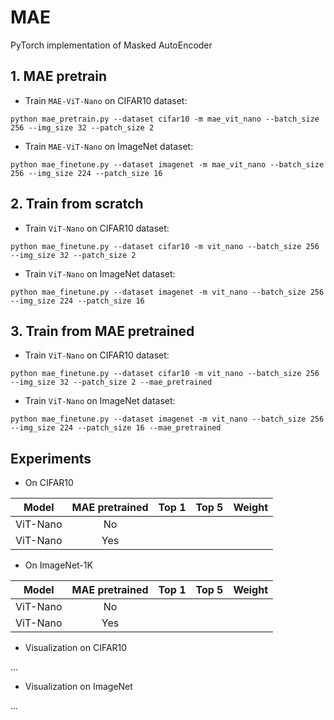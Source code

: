 # MAE
PyTorch implementation of Masked AutoEncoder


## 1. MAE pretrain
- Train `MAE-ViT-Nano` on CIFAR10 dataset:

```Shell
python mae_pretrain.py --dataset cifar10 -m mae_vit_nano --batch_size 256 --img_size 32 --patch_size 2
```

- Train `MAE-ViT-Nano` on ImageNet dataset:

```Shell
python mae_finetune.py --dataset imagenet -m mae_vit_nano --batch_size 256 --img_size 224 --patch_size 16
```

## 2. Train from scratch
- Train `ViT-Nano` on CIFAR10 dataset:

```Shell
python mae_finetune.py --dataset cifar10 -m vit_nano --batch_size 256 --img_size 32 --patch_size 2
```

- Train `ViT-Nano` on ImageNet dataset:

```Shell
python mae_finetune.py --dataset imagenet -m vit_nano --batch_size 256 --img_size 224 --patch_size 16
```

## 3. Train from MAE pretrained
- Train `ViT-Nano` on CIFAR10 dataset:

```Shell
python mae_finetune.py --dataset cifar10 -m vit_nano --batch_size 256 --img_size 32 --patch_size 2 --mae_pretrained
```

- Train `ViT-Nano` on ImageNet dataset:

```Shell
python mae_finetune.py --dataset imagenet -m vit_nano --batch_size 256 --img_size 224 --patch_size 16 --mae_pretrained
```

## Experiments
- On CIFAR10

|  Model   |  MAE pretrained  | Top 1 | Top 5 | Weight |
|  :---:   |       :---:      | :---: | :---: | :---:  |
| ViT-Nano |        No        |       |       |        |
| ViT-Nano |        Yes       |       |       |        |

- On ImageNet-1K

|  Model   |  MAE pretrained  | Top 1 | Top 5 | Weight |
|  :---:   |       :---:      | :---: | :---: | :---:  |
| ViT-Nano |        No        |       |       |        |
| ViT-Nano |        Yes       |       |       |        |

- Visualization on CIFAR10

...

- Visualization on ImageNet

...
